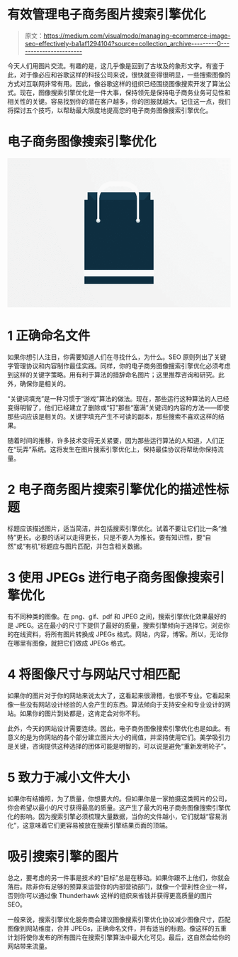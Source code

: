 # 有效管理电子商务图片搜索引擎优化

> 原文：<https://medium.com/visualmodo/managing-ecommerce-image-seo-effectively-ba1af1294104?source=collection_archive---------0----------------------->

今天人们用图片交流。有趣的是，这几乎像是回到了古埃及的象形文字。有鉴于此，对于像必应和谷歌这样的科技公司来说，很快就变得很明显，一些搜索图像的方式对互联网非常有用。因此，像谷歌这样的组织已经围绕图像搜索开发了算法公式。现在，图像搜索引擎优化是一件大事，保持领先是保持电子商务业务可见性和相关性的关键。容易找到你的潜在客户越多，你的回报就越大。记住这一点，我们将探讨五个技巧，以帮助最大限度地提高您的电子商务图像搜索引擎优化。

# 电子商务图像搜索引擎优化

![](img/cd0d223f1b6ad77a8d99f9575816fad5.png)

# 1 正确命名文件

如果你想引人注目，你需要知道人们在寻找什么，为什么。SEO 原则列出了关键字管理协议和内容制作最佳实践。同样，你的电子商务图像搜索引擎优化必须考虑到这样的关键字策略。用有利于算法的措辞命名图片；这里推荐咨询和研究。此外，确保你是相关的。

“关键词填充”是一种习惯于“游戏”算法的做法。现在，那些运行这种算法的人已经变得明智了，他们已经建立了删除或“钉”那些“塞满”关键词的内容的方法——即使那些词应该是相关的。关键字填充产生不可读的副本，那些搜索不喜欢这样的结果。

随着时间的推移，许多技术变得无关紧要，因为那些运行算法的人知道，人们正在“玩弄”系统。这将发生在图片搜索引擎优化上，保持最佳协议将帮助你保持流量。

# 2 电子商务图片搜索引擎优化的描述性标题

标题应该描述图片，适当简洁，并包括搜索引擎优化。试着不要让它们比一条“推特”更长。必要的话可以走得更长，只是不要人为推长。要有知识性，要“自然”或“有机”标题应与图片匹配，并包含相关数据。

# 3 使用 JPEGs 进行电子商务图像搜索引擎优化

有不同种类的图像。在 png、gif、pdf 和 JPEG 之间，搜索引擎优化效果最好的是 JPEG。这在最小的尺寸下提供了最好的质量，搜索引擎倾向于选择它。浏览你的在线资料，将所有图片转换成 JPEGs 格式。网站，内容，博客。所以，无论你在哪里有图像，就把它们做成 JPEGs 格式。

# 4 将图像尺寸与网站尺寸相匹配

如果你的图片对于你的网站来说太大了，这看起来很滑稽，也很不专业。它看起来像一些没有网站设计经验的人会产生的东西。算法倾向于支持安全和专业设计的网站。如果你的图片到处都是，这肯定会对你不利。

此外，今天的网站设计需要连续。因此，电子商务图像搜索引擎优化也是如此。有意义的是为你网站的各个部分建立图片大小的阈值，并坚持使用它们。美学吸引力是关键，咨询提供这种选择的团体可能是明智的，可以说是避免“重新发明轮子”。

# 5 致力于减小文件大小

如果你有结婚照，为了质量，你想要大的。但如果你是一家拍摄这类照片的公司，你会希望以最小的尺寸获得最高的质量。这产生了最大的电子商务图像搜索引擎优化的影响。因为搜索引擎必须梳理大量数据，当你的文件越小，它们就越“容易消化”，这意味着它们更容易被放在搜索引擎结果页面的顶端。

# 吸引搜索引擎的图片

总之，要考虑的另一件事是技术的“目标”总是在移动。如果你跟不上他们，你就会落后。除非你有足够的预算来运营你的内部营销部门，就像一个营利性企业一样，否则你可以通过像 Thunderhawk 这样的组织来省钱并获得更高质量的图片 SEO。

一般来说，搜索引擎优化服务商会建议图像搜索引擎优化协议减少图像尺寸，匹配图像到网站维度，合并 JPEGs，正确命名文件，并有适当的标题。像这样的五重计划将使你发布的所有图片在搜索引擎算法中最大化可见。最后，这自然会给你的网站带来流量。